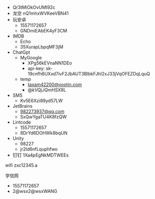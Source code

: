 - Qr3tMiOkOvUMI92c
- 龙空
  nQ1mhxWVKeeVBN41
- 玩安卓
	- 15571172657
	- GNDmiEAbEK4yF3CM
- IMDB
	- Echo
	- 35XurapLbpqMF3jM
- ChatGpt
	- MyGoogle
		- XPg56kEVnaNN1DEo
		- api-key: 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
	- temp
		-  taxam42200@vootin.com
		- @$kVQjJQmHSX$8L
- SMS
	- Kv5E6Xzi89yd57LW
- JetBrains
	- 982273937@qq.com
	- SxQwYgaTU4K8fzQW
- Lintcode
	- 15571172657
	- 8DrYd6DOHWk8bqUN
- Unity
	- 98227
	- jr2ld6nfLquphfwo
- 钉钉
1Xa4pEgNkMDTWEEs

wifi
zxc12345.a

学信网
- 15571172657
- 2@wsx2@wsxWANG